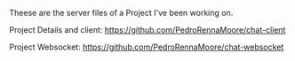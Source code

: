 Theese are the server files of a Project I've been working on.

Project Details and client: https://github.com/PedroRennaMoore/chat-client

Project Websocket: https://github.com/PedroRennaMoore/chat-websocket
